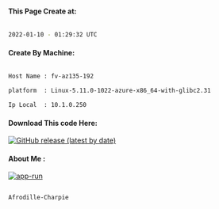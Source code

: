 
   
#### This Page Create at:

```bash

2022-01-10 - 01:29:32 UTC

```

#### Create By Machine:

```bash

Host Name : fv-az135-192

platform  : Linux-5.11.0-1022-azure-x86_64-with-glibc2.31

Ip Local  : 10.1.0.250

```
#### Download This code Here:

[![GitHub release (latest by date)](https://img.shields.io/github/v/release/Afrodille-Charpie/App-Run-1?style=for-the-badge&label=Download)](https://github.com/Afrodille-Charpie/App-Run-1/releases) 

</p> 

#### About Me :

[![app-run](https://github.com/Afrodille-Charpie/App-Run-1/actions/workflows/app-run.yml/badge.svg)](https://github.com/Afrodille-Charpie/App-Run-1/actions/workflows/app-run.yml)

```bash

Afrodille-Charpie

```


